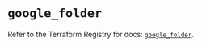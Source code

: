 # `google_folder`

Refer to the Terraform Registry for docs: [`google_folder`](https://registry.terraform.io/providers/hashicorp/google-beta/5.35.0/docs/resources/google_folder).
